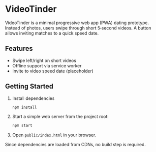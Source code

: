 # VideoTinder

VideoTinder is a minimal progressive web app (PWA) dating prototype. Instead of photos, users swipe through short 5‑second videos. A button allows inviting matches to a quick speed date.

## Features

* Swipe left/right on short videos
* Offline support via service worker
* Invite to video speed date (placeholder)

## Getting Started

1. Install dependencies
   ```bash
   npm install
   ```
2. Start a simple web server from the project root:
   ```bash
   npm start
   ```
3. Open `public/index.html` in your browser.

Since dependencies are loaded from CDNs, no build step is required.
